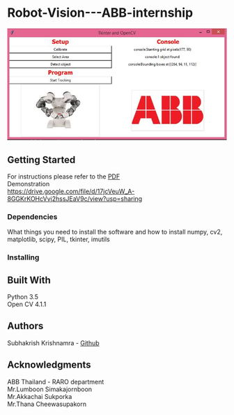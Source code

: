 # Robot-Vision---ABB-internship
![Image description](UI1.JPG)

## Getting Started
For instructions please refer to the [PDF](https://github.com/skrish30/Robot-Vision---ABB-internship/blob/master/Robot%20Vision%20Instructions.pdf)\
Demonstration\
https://drive.google.com/file/d/17jcVeuW_A-8GGKrKOHcVvj2hssJEaV9c/view?usp=sharing

### Dependencies

What things you need to install the software and how to install
numpy, cv2, matplotlib, scipy, PIL, tkinter, imutils

### Installing

## Built With
Python 3.5\
Open CV 4.1.1

## Authors

Subhakrish Krishnamra - [Github](https://github.com/skrish30/Robot-Vision---ABB-internship)

## Acknowledgments
ABB Thailand - RARO department\
Mr.Lumboon Simakajornboon\
Mr.Akkachai Sukporka\
Mr.Thana Cheewasupakorn



